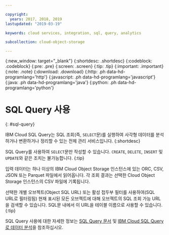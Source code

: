 ```yaml
---

copyright:
  years: 2017, 2018, 2019
lastupdated: "2019-03-19"

keywords: cloud services, integration, sql, query, analytics

subcollection: cloud-object-storage

---
```

{:new_window: target="_blank"}
{:shortdesc: .shortdesc}
{:codeblock: .codeblock}
{:pre: .pre}
{:screen: .screen}
{:tip: .tip}
{:important: .important}
{:note: .note}
{:download: .download} 
{:http: .ph data-hd-programlang='http'} 
{:javascript: .ph data-hd-programlang='javascript'} 
{:java: .ph data-hd-programlang='java'} 
{:python: .ph data-hd-programlang='python'}

# SQL Query 사용
{: #sql-query}

IBM Cloud SQL Query는 SQL 조회(즉, `SELECT`문)를 실행하여 사각형 데이터를 분석하거나 변환하거나 정리할 수 있는 전체 관리 서비스입니다.
{:shortdesc}

SQL Query를 사용하여 `SELECT`문만 작성할 수 있습니다. `CREATE`, `DELETE`, `INSERT` 및 `UPDATE`와 같은 조치는 불가능합니다.
{:tip}

입력 데이터는 하나 이상의 IBM Cloud Object Storage 인스턴스에 있는 ORC, CSV, JSON 또는 Parquet 파일에서 읽어옵니다. 각 조회 결과는 선택한 Cloud Object Storage 인스턴스의 CSV 파일에 기록됩니다.

선택한 개별 오브젝트(Object SQL URL) 또는 활성 접두부 필터를 사용하여(SQL URL로 필터링됨) 현재 표시된 모든 오브젝트에 대해 오브젝트의 SQL 조회 가능 URL을 검색할 수 있습니다. SQL문 내에서 이 URL을 테이블 이름으로 사용할 수 있습니다.
{:tip}

SQL Query 사용에 대한 자세한 정보는 [SQL Query 문서](/docs/services/sql-query?topic=sql-query-overview) 및 [IBM Cloud SQL Query로 데이터 분석](https://medium.com/codait/analyzing-data-with-ibm-cloud-sql-query-bc53566a59f5?linkId=49971053)을 참조하십시오.
